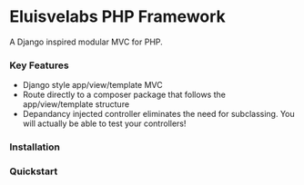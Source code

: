 # Eluisvelabs PHP Framework
A Django inspired modular MVC for PHP.

### Key Features

* Django style app/view/template MVC
* Route directly to a composer package that follows the app/view/template
  structure
* Depandancy injected controller eliminates the need for subclassing.  You will
  actually be able to test your controllers!

### Installation

### Quickstart 
